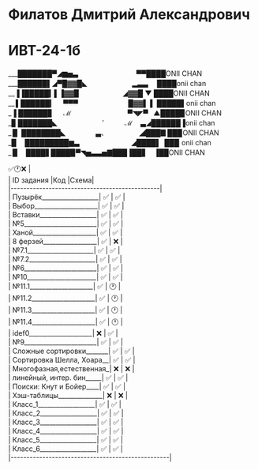 # Филатов Дмитрий Александрович
# ИВТ-24-1б 
___███████▀◢▆▅▃ 　　　   　　　 　 ▀▀████ONII CHAN                                                                   
___██████▌◢▀█▓▓█◣   　　　　　　▂▃▃　 ████onii chan                                                                     
__▐▐█████▍▌▐▓▓▉　　　　　 　◢▓▓█ ▼  ████ONII CHAN                                                                       
__ ▌██████▎　 ▀▀▀　　　　　　 　█▓▓▌ ▌ █████▌onii chan                                                                   
_▐ ██████▊　 ℳ 　　　　　　　　▀◥◤▀    ▲████▉ONII CHAN                                                                 
_▊ ███████◣ 　　　　　　  ′　　　ℳ　 ▃◢██████▐onii chan                                                                
_ ▉ ████████◣ 　　　　 ▃、　　　　　◢███▊███ ONII CHAN                                                                 
_▉　 █████████▆▃　　　　　　　 ◢████▌ ███  onii chan                                                                   
_ ▉　 ████▋████▉▀◥▅▃▃▅▇███▐██▋　▐██ONII CHAN                                                                                                                                  






 ✅🕐❌ |                                                                                                                       
| ID задания               |Код |Схема|                                                                                        
|-----------------------------------------------|                                                                             
| Пузырёк__________________| ✅ | ✅ |                                                                                  
| Выбор____________________| ✅ | ✅ |                                                                                       
| Вставки__________________| ✅ | ✅ |                                                                                  
| №5_______________________| ✅ | ✅ |                                                                                       
| Ханой____________________| ✅ | ✅ |                                                                                         
| 8 ферзей_________________| ✅ | ❌ |                                                                                         
| №7.1_____________________| ✅ | ✅ |                                                                                        
| №7.2_____________________| ✅ | ✅ |                                                                                               
| №6_______________________| ✅ | ✅ |                                                                                      
| №10______________________| ✅ | ✅ |                                                                                        
| №11.1____________________| ✅ | 🕐 |                                                                                      
| №11.2____________________| ✅ | 🕐 |                                                                                                         
| №11.3____________________| ✅ | 🕐 |                                                                                                                    
| №11.4____________________| ✅ | 🕐 |                                                                                                         
| idef0____________________| ❌ | ✅ |                                                                                                
| №9_______________________| ✅ | ✅ |                                                                                                      
| Сложные сортировки_______| ✅ | ✅ |                                                                                                       
| Сортировка Шелла, Хоара__| ✅ | ✅ |                                                                                                         
| Многофазная,естественная_| ❌ | ❌ |                                                                                              
| линейный, интер. бин_____| ✅ | ✅ |                                                                                                            
| Поиски: Кнут  и Бойер____| ✅ | ✅ |                                                                                                           
| Хэш-таблицы______________| ❌ | ❌ |                                                                                              
| Класс_1__________________| ✅ | ✅ |                                                                                                
| Класс_2__________________| ✅ | ✅ |                                                                                                         
| Класс_3__________________| ✅ | ✅ |                                                                                                        
| Класс_4__________________| ✅ | ✅ |                                                                                                                  
| Класс_5__________________| ✅ | ✅ |                                                                                                    
| Класс_6__________________| ✅ | ✅ |                                                                                                         
|--------------------------------------------------|   



